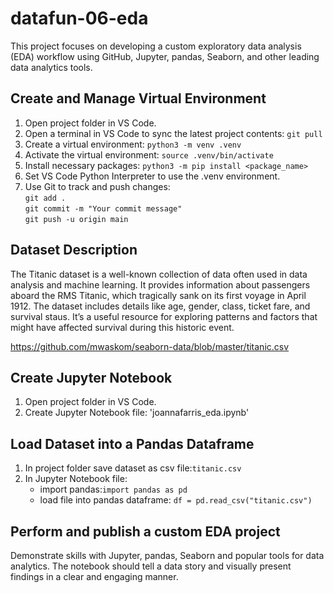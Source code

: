 # datafun-06-eda

This project focuses on developing a custom exploratory data analysis (EDA) workflow using GitHub, Jupyter, pandas, Seaborn, and other leading data analytics tools.

## Create and Manage Virtual Environment

1. Open project folder in VS Code.
2. Open a terminal in VS Code to sync the latest project contents: `git pull` 
3. Create a virtual environment: `python3 -m venv .venv`
4. Activate the virtual environment: `source .venv/bin/activate`
5. Install necessary packages: `python3 -m pip install <package_name>`
6. Set VS Code Python Interpreter to use the .venv environment.
7. Use Git to track and push changes:  
   `git add .`  
   `git commit -m "Your commit message"`  
   `git push -u origin main`

## Dataset Description

The Titanic dataset is a well-known collection of data often used in data analysis and machine learning. It provides information about passengers aboard the RMS Titanic, which tragically sank on its first voyage in April 1912. The dataset includes details like age, gender, class, ticket fare, and survival staus. It’s a useful resource for exploring patterns and factors that might have affected survival during this historic event.

https://github.com/mwaskom/seaborn-data/blob/master/titanic.csv

## Create Jupyter Notebook
1. Open project folder in VS Code.
2. Create Jupyter Notebook file: 'joannafarris_eda.ipynb'

## Load Dataset into a Pandas Dataframe
1. In project folder save dataset as csv file:`titanic.csv`  
2. In Jupyter Notebook file:  
   * import pandas:`import pandas as pd`  
   * load file into pandas dataframe: `df = pd.read_csv("titanic.csv")`

## Perform and publish a custom EDA project 

Demonstrate skills with Jupyter, pandas, Seaborn and popular tools for data analytics. The notebook should tell a data story and visually present findings in a clear and engaging manner.